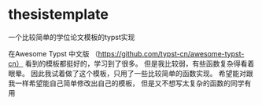 # thesistemplate
一个比较简单的学位论文模板的typst实现

在Awesome Typst 中文版 （https://github.com/typst-cn/awesome-typst-cn）
看到的模板都挺好的，学习到了很多。
但是我比较弱，有些函数复杂得看着眼晕。
因此我试着做了这个模板，只用了一些比较简单的函数实现。
希望能对跟我一样希望能自己简单修改出自己的模板，
但是又不想写太复杂的函数的同学有用
